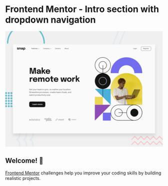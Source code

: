 # Frontend Mentor - Intro section with dropdown navigation

![Design preview for the Intro section with dropdown navigation coding challenge](./design/desktop-preview.jpg)

## Welcome! 👋

[Frontend Mentor](https://www.frontendmentor.io) challenges help you improve your coding skills by building realistic projects.

